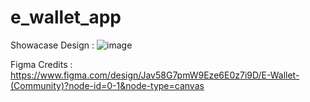# e_wallet_app

Showacase Design :
![image](https://github.com/user-attachments/assets/3d74a19e-4a43-46af-ae1e-9a9a6672e8bc)


Figma Credits : https://www.figma.com/design/Jav58G7pmW9Eze6E0z7i9D/E-Wallet-(Community)?node-id=0-1&node-type=canvas
